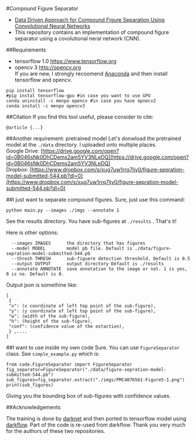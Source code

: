 #Compound Figure Separator
- [Data Driven Approach for Compound Figure Separation Using Convolutional Neural Networks](http://vision.soic.indiana.edu/figure-separator/ )
- This repository contains an implementation of compound figure separator using a covolutional neral network (CNN). 

##Requirements
- tensorflow 1.0  https://www.tensorflow.org 
- opencv 3 http://opencv.org   
If you are new, I strongly recoomend [Anaconda](https://www.continuum.io/downloads) and then install tensorflow and opencv.
```
pip install tensorflow
#pip instal tensorflow-gpu #in case you want to use GPU
conda uninstall -c menpo opencv #in case you have opnecv2
conda install -c menpo opencv3
```

##Citation
If you find this tool useful, please consider to cite: 
```
@article {...}
```

##Another requirement: pretrained model
Let's donwload the pretrained model at the `./data` directory. I uploaded onto multiple places.  
Google Drive: [https://drive.google.com/open?id=0B046sNk0DhCDems2am5YV3NLeDQ](https://drive.google.com/open?id=0B046sNk0DhCDems2am5YV3NLeDQ)  
Dropbox: [https://www.dropbox.com/s/xug7uw1rrq7ljy0/figure-sepration-model-submitted-544.pb?dl=0](https://www.dropbox.com/s/xug7uw1rrq7ljy0/figure-sepration-model-submitted-544.pb?dl=0)


##I just want to separate compound figures. 
Sure, just use this command:
```
python main.py --images ./imgs --annotate 1
```
See the results directory. You have sub-figures at `./results` . That's it! 

Here is other options:
```
  --images IMAGES      the directory that has figures
  --model MODEL        model pb file. Default is ./data/figure-sepration-model-submitted-544.pb
  --thresh THRESH      sub-figuere detection threshold. Default is 0.5
  --output OUTPUT      output directory Default is ./results
  --annotate ANNOTATE  save annotation to the image or not. 1 is yes, 0 is no. Default is 0.
  ```

 Output json is somethine like:
```
[
 {
 "x": (x coordinate of left top point of the sub-figure),
 "y": (y coordinate of left top point of the sub-figure),
 "w": (width of the sub-figure),
 "h": (height of the sub-figure),
 "conf": (confidence value of the extaction),
 } ,....
] 
```

##I want to use inside my own code
Sure. You can use `FigureSeparator` class. See `simple_example.py` which is:
```
from code.FigureSeparator import FigureSeparator
fig_separator=FigureSeparator("./data/figure-sepration-model-submitted-544.pb")
sub_figures=fig_separator.extract("./imgs/PMC4076561-Figure5-1.png")
print(sub_figures)
```
Giving you the bounding box of sub-figures with confidence values. 

##Acknowledgements

The training is done by [darknet](https://github.com/pjreddie/darknet) and then ported to tensorflow model using [darkflow](https://github.com/thtrieu/darkflow). Part of the code is re-used from darkflow. Thank you very much for the authors of these two repositories. 
